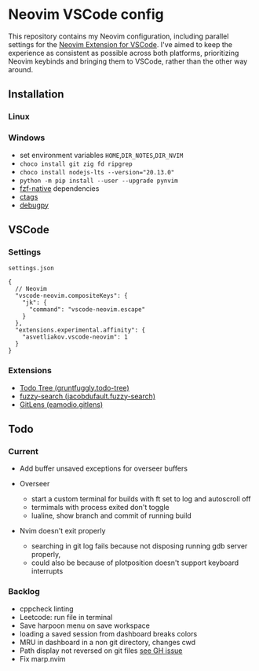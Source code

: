 # Neovim VSCode config

This repository contains my Neovim configuration, including parallel settings for the [Neovim Extension for VSCode](https://marketplace.visualstudio.com/items?itemName=asvetliakov.vscode-neovim). I've aimed to keep the experience as consistent as possible across both platforms, prioritizing Neovim keybinds and bringing them to VSCode, rather than the other way around.

## Installation

### Linux

### Windows

- set environment variables `HOME`,`DIR_NOTES`,`DIR_NVIM`
- `choco install git zig fd ripgrep`
- `choco install nodejs-lts --version="20.13.0"`
- `python -m pip install --user --upgrade pynvim`
- [fzf-native](https://github.com/nvim-telescope/telescope-fzf-native.nvim) dependencies
- [ctags](https://github.com/universal-ctags/ctags)
- [debugpy](https://github.com/mfussenegger/nvim-dap-python?tab=readme-ov-file#debugpy)

## VSCode

### Settings

`settings.json`

```jsonc
{
  // Neovim
  "vscode-neovim.compositeKeys": {
    "jk": {
      "command": "vscode-neovim.escape"
    }
  },
  "extensions.experimental.affinity": {
    "asvetliakov.vscode-neovim": 1
  }
}
```

### Extensions

- [Todo Tree (gruntfuggly.todo-tree)](https://marketplace.visualstudio.com/items?itemName=gruntfuggly.todo-tree)
- [fuzzy-search (jacobdufault.fuzzy-search)](https://marketplace.visualstudio.com/items?itemName=jacobdufault.fuzzy-search)
- [GitLens (eamodio.gitlens)](https://marketplace.visualstudio.com/items?itemName=eamodio.gitlens)

## Todo

### Current

- Add buffer unsaved exceptions for overseer buffers

- Overseer
  - start a custom terminal for builds with ft set to log and autoscroll off
  - termimals with process exited don't toggle
  - lualine, show branch and commit of running build

- Nvim doesn't exit properly
  - searching in git log fails because not disposing running gdb server properly, 
  - could also be because of plotposition doesn't support keyboard interrupts

### Backlog

- cppcheck linting
- Leetcode: run file in terminal
- Save harpoon menu on save workspace
- loading a saved session from dashboard breaks colors
- MRU in dashboard in a non git directory, changes cwd
- Path display not reversed on git files [see GH issue](https://github.com/nvim-telescope/telescope.nvim/issues/3106)
- Fix marp.nvim
